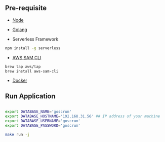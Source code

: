 ## Pre-requisite 

- [Node](https://nodejs.org/en/download/) 
- [Golang](https://golang.org/dl/)

- Serverless Framework 

```bash
npm install -g serverless
```

- [AWS SAM CLI](https://docs.aws.amazon.com/serverless-application-model/latest/developerguide/serverless-sam-cli-install-mac.html)

```bash
brew tap aws/tap
brew install aws-sam-cli
```

- [Docker](https://www.docker.com/products/docker-desktop)

## Run Application

```bash

export DATABASE_NAME='goscrum'
export DATABASE_HOSTNAME='192.168.31.56' ## IP address of your machine
export DATABASE_USERNAME='goscrum'
export DATABASE_PASSWORD='goscrum'

make run -j
```